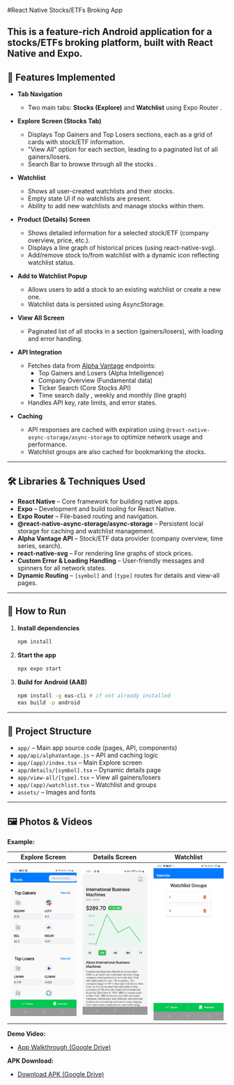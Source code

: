 #React Native Stocks/ETFs Broking App

This is a feature-rich Android application for a stocks/ETFs broking platform, built with React Native and Expo. 
---

## 📱 Features Implemented

- **Tab Navigation**
  - Two main tabs: **Stocks (Explore)** and **Watchlist** using Expo Router .

- **Explore Screen (Stocks Tab)**
  - Displays Top Gainers and Top Losers sections, each as a grid of cards with stock/ETF information.
  - "View All" option for each section, leading to a paginated list of all gainers/losers.
  - Search Bar to browse through all the stocks .
- **Watchlist**
  - Shows all user-created watchlists and their stocks.
  - Empty state UI if no watchlists are present.
  - Ability to add new watchlists and manage stocks within them.

- **Product (Details) Screen**
  - Shows detailed information for a selected stock/ETF (company overview, price, etc.).
  - Displays a line graph of historical prices (using react-native-svg).
  - Add/remove stock to/from watchlist with a dynamic icon reflecting watchlist status.

- **Add to Watchlist Popup**
  - Allows users to add a stock to an existing watchlist or create a new one.
  - Watchlist data is persisted using AsyncStorage.

- **View All Screen**
  - Paginated list of all stocks in a section (gainers/losers), with loading and error handling.

- **API Integration**
  - Fetches data from [Alpha Vantage](https://www.alphavantage.co) endpoints:
    - Top Gainers and Losers (Alpha Intelligence)
    - Company Overview (Fundamental data)
    - Ticker Search (Core Stocks API)
    - Time search daily , weekly and monthly (line graph)
  - Handles API key, rate limits, and error states.

- **Caching**
  - API responses are cached with expiration using `@react-native-async-storage/async-storage` to optimize network usage and performance.
  - Watchlist groups are also cached for bookmarking the stocks.

---

## 🛠️ Libraries & Techniques Used

- **React Native** – Core framework for building native apps.
- **Expo** – Development and build tooling for React Native.
- **Expo Router** – File-based routing and navigation.
- **@react-native-async-storage/async-storage** – Persistent local storage for caching and watchlist management.
- **Alpha Vantage API** – Stock/ETF data provider (company overview, time series, search).
- **react-native-svg** – For rendering line graphs of stock prices.
- **Custom Error & Loading Handling** – User-friendly messages and spinners for all network states.
- **Dynamic Routing** – `[symbol]` and `[type]` routes for details and view-all pages.

---

## 🚦 How to Run

1. **Install dependencies**
   ```bash
   npm install
   ```
2. **Start the app**
   ```bash
   npx expo start
   ```
3. **Build for Android (AAB)**
   ```bash
   npm install -g eas-cli # if not already installed
   eas build -p android
   ```

---

## 📁 Project Structure

- `app/` – Main app source code (pages, API, components)
- `app/api/alphaVantage.js` – API and caching logic
- `app/(app)/index.tsx` – Main Explore screen
- `app/details/[symbol].tsx` – Dynamic details page
- `app/view-all/[type].tsx` – View all gainers/losers
- `app/(app)/watchlist.tsx` – Watchlist and groups
- `assets/` – Images and fonts

---

## 🖼️ Photos & Videos


**Example:**

| Explore Screen | Details Screen | Watchlist |
|---|---|---|
| ![Explore](assets/images/screenshot_explore.png) | ![Details](assets/images/screenshot_details.png) | ![Watchlist](assets/images/screenshot_watchlist.png) |

**Demo Video:**
- [App Walkthrough (Google Drive)](https://drive.google.com/file/d/17Lq1nnOTetpAo-_3qzNIKzFsXFEj0wB_/view?usp=drivesdk)


**APK Download:**
- [Download APK (Google Drive)](https://drive.google.com/file/d/17RSqkujaB7lKjfHL6Qn1EgjDYrN-iVlu/view?usp=drivesdk)
